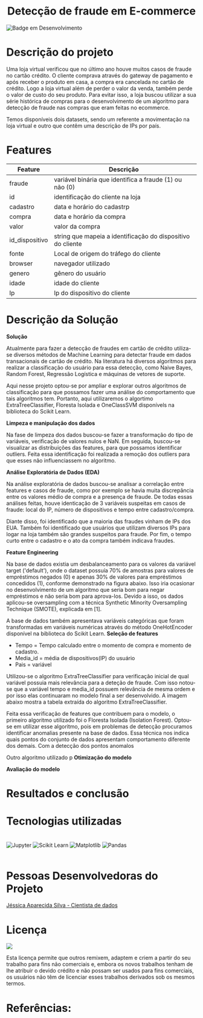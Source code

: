 <h1 align='center'> Detecção de fraude em E-commerce </h1>

![Badge em Desenvolvimento](http://img.shields.io/static/v1?label=STATUS&message=EM%20DESENVOLVIMENTO&color=GREEN&style=for-the-badge)


# Descrição do projeto

Uma loja virtual verificou que no último ano houve muitos casos de fraude no cartão crédito. O cliente comprava através do gateway de pagamento e após receber o produto em casa, a compra era cancelada no cartão de crédito. Logo a loja virtual além de perder o valor da venda, também perde o valor de custo do seu produto. Para evitar isso, a loja buscou utilizar a sua série histórica de compras para o desenvolvimento de um algoritmo para detecção de fraude nas compras que eram feitas no ecommerce.

Temos disponíveis dois datasets, sendo um referente a movimentação na loja virtual e outro que contêm uma descrição de IPs por país. 

# Features


| Feature  | Descrição |
| ------------- | ------------- |
| fraude  | variável binária que identifica a fraude (1) ou não (0) |
| id  | identificação do cliente na loja |
| cadastro  | data e horário do cadastrp |
| compra  | data e horário da compra |
| valor  | valor da compra |
| id_dispositivo  | string que mapeia a identificação do dispositivo do cliente |
| fonte  | Local de origem do tráfego do cliente |
| browser  | navegador utilizado |
| genero  | gênero do usuário |
| idade  | idade do cliente |
| Ip  | Ip do dispositivo do cliente |

# Descrição da Solução
**Solução**

Atualmente para fazer a detecção de fraudes em cartão de crédito utiliza-se diversos métodos de Machine Learning para detectar fraude em dados transacionais de cartão de crédito. Na literatura há diversos algoritmos para realizar a classificação do usuário para essa detecção, como Naive Bayes, Random Forest, Regressão Logística e máquinas de vetores de suporte. 

Aqui nesse projeto optou-se por ampliar e explorar outros algoritmos de classificação para que possamos fazer uma análise do comportamento que tais algoritmos tem. Portanto, aqui utilizaremos o algortimo ExtraTreeClassifier, Floresta Isolada e OneClassSVM disponívels na biblioteca do Scikit Learn. 

**Limpeza e manipulação dos dados**

Na fase de limpeza dos dados buscou-se fazer a transformação do tipo de variáveis, verificação de valores nulos e NaN. Em seguida, buscou-se visualizar as distribuições das features, para que possamos identificar outliers. Feita essa identificação foi realizada a remoção dos outliers para que esses não influenciassem no algoritmo. 

**Análise Exploratória de Dados (EDA)**

Na análise exploratória de dados buscou-se analisar a correlação entre features e casos de fraude, como por exemplo se havia muita discrepância entre os valores médio de compra e a presença de fraude. De todas essas análises feitas, houve identicação de 3 variáveis suspeitas em casos de fraude: local do IP, número de dispositivos e tempo entre cadastro/compra. 

Diante disso, foi identificado que a maioria das fraudes vinham de IPs dos EUA. Também foi identificado que usuários que utilizam diversos IPs para logar na loja também são grandes suspeitos para fraude. Por fim, o tempo curto entre o cadastro e o ato da compra também indicava fraudes. 

**Feature Engineering**


Na base de dados existia um desbalanceamento para os valores da variável target ('default'), onde o dataset possuía 70% de amostras para valores de empréstimos negados (0) e apenas 30% de valores para empréstimos concedidos (1), conforme demonstrado na figura abaixo. Isso iria ocasionar no desenvolvimento de um algoritmo que seria bom para negar empréstimos e não seria bom para aprova-los. Devido a isso, os dados aplicou-se oversampling com a técnica Synthetic Minority Oversampling Technique (SMOTE), explicada em [1].

A base de dados também apresentava variáveis categóricas que foram transformadas em variáveis numéricas através do método OneHotEncoder disponível na biblioteca do Scikit Learn. 
**Seleção de features**

- Tempo = Tempo calculado entre o momento de compra e momento de cadastro.
- Media_id = média de dispositivos(IP) do usuário
- Pais = variável 

Utilizou-se o algoritmo ExtraTreeClassifier para verificação inicial de qual variável possuia mais relevância para a deteção de fraude. Com isso notou-se que a variável tempo e media_id possuem relevância de mesma ordem e por isso elas continuaram no modelo final a ser desenvolvido. A imagem abaixo mostra a tabela extraída do algoritmo ExtraTreeClassifier.

Feita essa verificação de features que contribuem para o modelo, o primeiro algoritmo utilizado foi o Floresta Isolada (Isolation Forest). Optou-se em utilizar esse algoritmo, pois em problemas de detecção procuramos identificar anomalias presente na base de dados. Essa técnica nos indica quais pontos do conjunto de dados apresentam comportamento diferente dos demais. Com a detecção dos pontos anomalos 

Outro algoritmo utilizado p
**Otimização do modelo**


**Avaliação do modelo**


# Resultados e conclusão


# Tecnologias utilizadas

<div style="display: inline_block"><br/>
    <img align="center" alt="Jupyter" src="https://img.shields.io/badge/Jupyter-F37626.svg?&style=for-the-badge&logo=Jupyter&logoColor=white" />  
    <img align="center" alt="Scikit Learn" src="https://img.shields.io/badge/scikit_learn-F7931E?style=for-the-badge&logo=scikit-learn&logoColor=white" /> 
    <img align="center" alt="Matplotlib" src="https://img.shields.io/badge/Matplotlib-%23ffffff.svg?style=for-the-badge&logo=Matplotlib&logoColor=black" />
    <img align="center" alt="Pandas" src="https://img.shields.io/badge/pandas-%23150458.svg?style=for-the-badge&logo=pandas&logoColor=white" />
</div><br/>

# Pessoas Desenvolvedoras do Projeto

<a href="https://github.com/jesapsilva">Jéssica Aparecida Silva - Cientista de dados</a>

# Licença

<img src="https://mirrors.creativecommons.org/presskit/buttons/88x31/svg/by-nc.svg" />

Esta licença permite que outros remixem, adaptem e criem a partir do seu trabalho para fins não comerciais e, embora os novos trabalhos tenham de lhe atribuir o devido crédito e não possam ser usados para fins comerciais, os usuários não têm de licenciar esses trabalhos derivados sob os mesmos termos.

# Referências:
